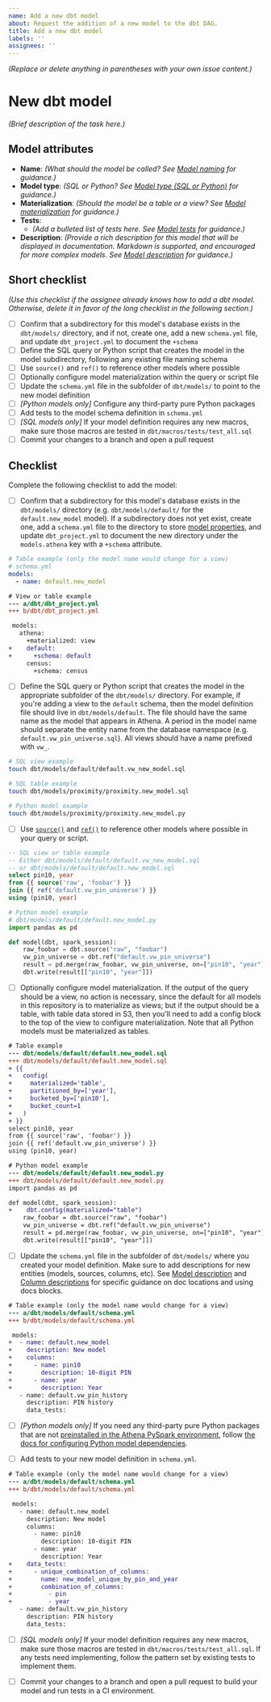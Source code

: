```yaml
---
name: Add a new dbt model
about: Request the addition of a new model to the dbt DAG.
title: Add a new dbt model
labels: ''
assignees: ''
---
```


_(Replace or delete anything in parentheses with your own issue content.)_

# New dbt model

_(Brief description of the task here.)_

## Model attributes

* **Name**: _(What should the model be called? See [Model
 naming](/ccao-data/data-architecture/tree/master/dbt#model-naming) for guidance.)_
* **Model type**: _(SQL or Python? See [Model type (SQL or
  Python)](/ccao-data/data-architecture/tree/master/dbt#model-type-sql-or-python)
  for guidance.)_
* **Materialization**: _(Should the model be a table or a view? See [Model
  materialization](/ccao-data/data-architecture/tree/master/dbt#model-materialization) for
  guidance.)_
* **Tests**:
  * _(Add a bulleted list of tests here. See [Model
  tests](/ccao-data/data-architecture/tree/master/dbt#model-tests) for guidance.)_
* **Description**: _(Provide a rich description for this model that will be
  displayed in documentation. Markdown is supported, and encouraged for more
  complex models. See [Model
  description](/ccao-data/data-architecture/tree/master/dbt#model-description) for guidance.)_

## Short checklist

_(Use this checklist if the assignee already knows how to add a dbt model.
Otherwise, delete it in favor of the long checklist in the following section.)_

- [ ] Confirm that a subdirectory for this model's database exists in
  the `dbt/models/` directory, and if not, create one, add a new `schema.yml`
  file, and update `dbt_project.yml` to document the `+schema`
- [ ] Define the SQL query or Python script that creates the model in the model
  subdirectory, following any existing file naming schema
- [ ] Use `source()` and `ref()` to reference other models where possible
- [ ] Optionally configure model materialization within the query or script file
- [ ] Update the `schema.yml` file in the subfolder of `dbt/models/` to point
  to the new model definition
- [ ] _[Python models only]_ Configure any third-party pure Python packages
- [ ] Add tests to the model schema definition in `schema.yml`
- [ ] _[SQL models only]_ If your model definition requires any new macros, make
  sure those macros are tested in `dbt/macros/tests/test_all.sql`
- [ ] Commit your changes to a branch and open a pull request

## Checklist

Complete the following checklist to add the model:

- [ ] Confirm that a subdirectory for this model's database exists in
  the `dbt/models/` directory (e.g. `dbt/models/default/` for
  the `default.new_model` model). If a subdirectory does not yet exist, create
  one, add a `schema.yml` file to the directory to store [model
  properties](https://docs.getdbt.com/reference/model-properties), and update
  `dbt_project.yml` to document the new directory under the `models.athena`
  key with a `+schema` attribute.

```yaml
# Table example (only the model name would change for a view)
# schema.yml
models:
  - name: default.new_model
```

```diff
# View or table example
--- a/dbt/dbt_project.yml
+++ b/dbt/dbt_project.yml

 models:
   athena:
     +materialized: view
+    default:
+      +schema: default
     census:
       +schema: census
```

- [ ] Define the SQL query or Python script that creates the model in the
  appropriate subfolder of the `dbt/models/` directory. For example, if you're
  adding a view to the `default` schema, then the model definition file should
  live in `dbt/models/default`. The file should have the same name as the model
  that appears in Athena. A period in the model name should separate the
  entity name from the database namespace (e.g. `default.vw_pin_universe.sql`).
  All views should have a name prefixed with `vw_`.

```bash
# SQL view example
touch dbt/models/default/default.vw_new_model.sql

# SQL table example
touch dbt/models/proximity/proximity.new_model.sql

# Python model example
touch dbt/models/proximity/proximity.new_model.py
```

- [ ] Use
  [`source()`](https://docs.getdbt.com/reference/dbt-jinja-functions/source)
  and [`ref()`](https://docs.getdbt.com/reference/dbt-jinja-functions/ref) to
  reference other models where possible in your query or script.

```sql
-- SQL view or table example
-- Either dbt/models/default/default.vw_new_model.sql
-- or dbt/models/default/default.new_model.sql
select pin10, year
from {{ source('raw', 'foobar') }}
join {{ ref('default.vw_pin_universe') }}
using (pin10, year)
```

```python
# Python model example
# dbt/models/default/default.new_model.py
import pandas as pd

def model(dbt, spark_session):
    raw_foobar = dbt.source("raw", "foobar")
    vw_pin_universe = dbt.ref("default.vw_pin_universe")
    result = pd.merge(raw_foobar, vw_pin_universe, on=["pin10", "year"])
    dbt.write(result[["pin10", "year"]])
```

- [ ] Optionally configure model materialization. If the output of the query
  should be a view, no action is necessary, since the default for all models in
  this repository is to materialize as views; but if the output should be a
  table, with table data stored in S3, then you'll need to add a config block
  to the top of the view to configure materialization. Note that all Python
  models must be materialized as tables.

```diff
# Table example
--- dbt/models/default/default.new_model.sql
+++ dbt/models/default/default.new_model.sql
+ {{
+   config(
+     materialized='table',
+     partitioned_by=['year'],
+     bucketed_by=['pin10'],
+     bucket_count=1
+   )
+ }}
select pin10, year
from {{ source('raw', 'foobar') }}
join {{ ref('default.vw_pin_universe') }}
using (pin10, year)
```

```diff
# Python model example
--- dbt/models/default/default.new_model.py
+++ dbt/models/default/default.new_model.py
import pandas as pd

def model(dbt, spark_session):
+    dbt.config(materialized="table")
    raw_foobar = dbt.source("raw", "foobar")
    vw_pin_universe = dbt.ref("default.vw_pin_universe")
    result = pd.merge(raw_foobar, vw_pin_universe, on=["pin10", "year"])
    dbt.write(result[["pin10", "year"]])
```

- [ ] Update the `schema.yml` file in the subfolder of `dbt/models/` where you
  created your model definition. Make sure to add descriptions for new entities
  (models, sources, columns, etc). See
  [Model description](/ccao-data/data-architecture/tree/master/dbt#model-description)
  and [Column descriptions](/ccao-data/data-architecture/tree/master/dbt#column-descriptions)
  for specific guidance on doc locations and using docs blocks.

```diff
# Table example (only the model name would change for a view)
--- a/dbt/models/default/schema.yml
+++ b/dbt/models/default/schema.yml

 models:
+  - name: default.new_model
+    description: New model
+    columns:
+      - name: pin10
+        description: 10-digit PIN
+      - name: year
+        description: Year
   - name: default.vw_pin_history
     description: PIN history
     data_tests:
```

- [ ] _[Python models only]_ If you need any third-party pure Python packages
  that are not [preinstalled in the Athena PySpark
  environment](https://docs.aws.amazon.com/athena/latest/ug/notebooks-spark-preinstalled-python-libraries.html),
  follow [the docs for configuring Python model
  dependencies](/ccao-data/data-architecture/tree/master/dbt#a-note-on-third-party-pure-python-dependencies-for-python-models).

- [ ] Add tests to your new model definition in `schema.yml`.

```diff
# Table example (only the model name would change for a view)
--- a/dbt/models/default/schema.yml
+++ b/dbt/models/default/schema.yml

 models:
   - name: default.new_model
     description: New model
     columns:
       - name: pin10
         description: 10-digit PIN
       - name: year
         description: Year
+    data_tests:
+      - unique_combination_of_columns:
+        name: new_model_unique_by_pin_and_year
+        combination_of_columns:
+          - pin
+          - year
   - name: default.vw_pin_history
     description: PIN history
     data_tests:
```

- [ ] _[SQL models only]_ If your model definition requires any new macros, make
  sure those macros are tested in `dbt/macros/tests/test_all.sql`. If any tests
  need implementing, follow the pattern set by existing tests to implement them.

- [ ] Commit your changes to a branch and open a pull request to build your
  model and run tests in a CI environment.
